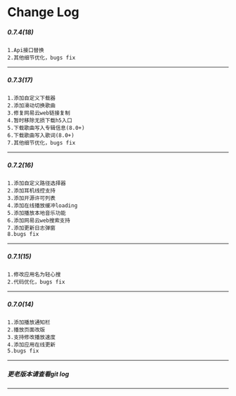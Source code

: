 [//]: # (Automatically generated content, no modification required!)
# Change Log
##### 0.7.4(18)
	1.Api接口替换
	2.其他细节优化，bugs fix
------
##### 0.7.3(17)
	1.添加自定义下载器
	2.添加滑动切换歌曲
	3.修复网易云web链接复制
	4.暂时移除无损下载h5入口
	5.下载歌曲写入专辑信息(8.0+)
	6.下载歌曲写入歌词(8.0+)
	7.其他细节优化，bugs fix
------
##### 0.7.2(16)
	1.添加自定义路径选择器
	2.添加耳机线控支持
	3.添加开源许可列表
	4.添加在线播放缓冲loading
	5.添加播放本地音乐功能
	6.添加网易云web搜索支持
	7.添加更新日志弹窗
	8.bugs fix
------
##### 0.7.1(15)
	1.修改应用名为轻心搜
	2.代码优化，bugs fix
------
##### 0.7.0(14)
	1.添加播放通知栏
	2.播放页面改版
	3.支持修改播放速度
	4.添加应用在线更新
	5.bugs fix
------
##### 更老版本请查看git log
------

